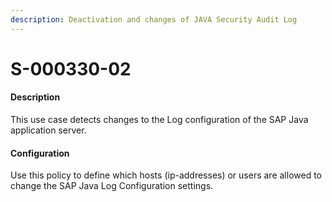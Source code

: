 ```yaml
---
description: Deactivation and changes of JAVA Security Audit Log
---
```


# S-000330-02

#### Description

This use case detects changes to the Log configuration of the SAP Java application server.

#### Configuration

Use this policy to define which hosts (ip-addresses) or users are allowed to change the SAP Java Log Configuration settings.
